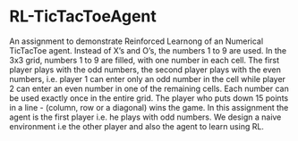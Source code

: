 # RL-TicTacToeAgent
An assignment to demonstrate Reinforced Learnong of an Numerical TicTacToe agent. Instead of X’s and O’s, the numbers 1 to 9 are used. In the 3x3 grid, numbers 1 to 9 are filled, with one number in each cell. The first player plays with the odd numbers, the second player plays with the even numbers, i.e. player 1 can enter only an odd number in the cell while player 2 can enter an even number in one of the remaining cells. Each number can be used exactly once in the entire grid. The player who puts down 15 points in a line - (column, row or a diagonal) wins the game. 
In this assignment the agent is the first player i.e. he plays with odd numbers.
We design a naive environment i.e the other player and also the agent to learn using RL.

